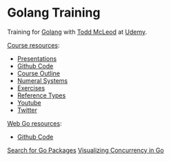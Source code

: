# Golang Training

Training for [Golang](https://golang.org/) with [Todd McLeod](https://www.udemy.com/user/toddmcleod/) at [Udemy](https://www.udemy.com/learn-how-to-code/learn/v4/overview).

[Course resources](https://goo.gl/PHKgO7):

- [Presentations](https://goo.gl/Tbz6Xf)
- [Github Code](https://goo.gl/KbUroF)
- [Course Outline](https://goo.gl/qwoSft)
- [Numeral Systems](https://goo.gl/cvFUDa)
- [Exercises](https://goo.gl/Pz42yo)
- [Reference Types](https://goo.gl/VCLdqa)
- [Youtube](https://www.youtube.com/user/toddmcleod)
- [Twitter](https://twitter.com/Todd_McLeod)

[Web Go resources](https://goo.gl/K5GccY):

- [Github Code](https://github.com/GoesToEleven/golang-web-dev)

[Search for Go Packages](https://godoc.org)
[Visualizing Concurrency in Go](http://divan.github.io/posts/go_concurrency_visualize/)